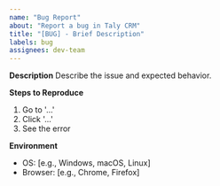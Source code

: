 ```yaml
---
name: "Bug Report"
about: "Report a bug in Taly CRM"
title: "[BUG] - Brief Description"
labels: bug
assignees: dev-team
---
```


**Description**
Describe the issue and expected behavior.

**Steps to Reproduce**

1. Go to '...'
2. Click '...'
3. See the error

**Environment**

- OS: [e.g., Windows, macOS, Linux]
- Browser: [e.g., Chrome, Firefox]
